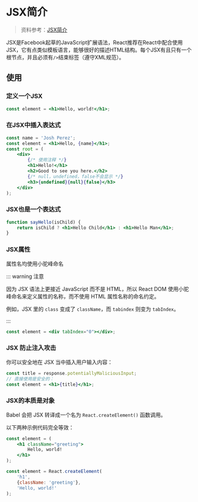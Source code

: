 # JSX简介

> 资料参考：[JSX简介](https://react.docschina.org/docs/introducing-jsx.html)

JSX是Facebook起草的JavaScript扩展语法，React推荐在React中配合使用JSX，它有点类似模板语言，能够很好的描述HTML结构。每个JSX有且只有一个根节点，并且必须有`/>`结束标签（遵守XML规范）。

## 使用

### 定义一个JSX

```jsx
const element = <h1>Hello, world!</h1>;
```

### 在JSX中插入表达式

```jsx
const name = 'Josh Perez';
const element = <h1>Hello, {name}</h1>;
const root = (
	<div>
        {/* 使用注释 */}
		<h1>Hello!</h1>
		<h2>Good to see you here.</h2>
        {/* null，undefined，false不会显示 */}
        <h3>{undefined}{null}{false}</h3>
	</div>
);
```

### JSX也是一个表达式

```jsx
function sayHello(isChild) {
	return isChild ? <h1>Hello Child</h1> : <h1>Hello Man</h1>;
}
```

### JSX属性

属性名均使用小驼峰命名

::: warning 注意

因为 JSX 语法上更接近 JavaScript 而不是 HTML，所以 React DOM 使用小驼峰命名来定义属性的名称，而不使用 HTML 属性名称的命名约定。

例如，JSX 里的 `class` 变成了 `className`，而 `tabindex` 则变为 `tabIndex`。

:::

```jsx
const element = <div tabIndex="0"></div>;
```

### JSX 防止注入攻击

你可以安全地在 JSX 当中插入用户输入内容：

```jsx
const title = response.potentiallyMaliciousInput;
// 直接使用是安全的：
const element = <h1>{title}</h1>;
```

### JSX的本质是对象

Babel 会把 JSX 转译成一个名为 `React.createElement()` 函数调用。

以下两种示例代码完全等效：

```jsx
const element = (
	<h1 className="greeting">
		Hello, world!
	</h1>
);
```

```jsx
const element = React.createElement(
	'h1',
	{className: 'greeting'},
	'Hello, world!'
);
```
